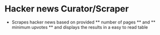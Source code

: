 # Hacker news Curator/Scraper
* Scrapes hacker news based on provided ** number of pages ** and ** minimum upvotes ** and displays the results in a easy to read table
